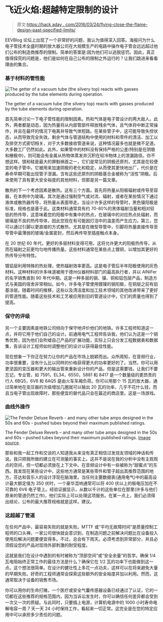 # 飞近火焰:超越特定限制的设计

> 原文:[https://hack aday . com/2016/03/24/flying-close-the-flame-design-past-specified-limits/](https://hackaday.com/2016/03/24/flying-close-to-the-flame-designing-past-specified-limits/)

EEVBlog 论坛上出现了一个非常好的问题，我认为值得深入回答。海报问为什么电子管技术全盛时期的放大器公司在大规模生产的电路中操作电子管会远远超过他们公布的制造商推荐的限制。简单的答案是:因为他们可以逃脱惩罚。因此，真正值得探究的问题是，他们是如何在自己公布的限制之外运行的？让我们跳进来看看理由的集合。

### 基于材料的管性能

![The getter of a vacuum tube (the silvery top) reacts with gasses produced by the tube elements during operation.](../Images/4f2812124dcfc1e9208e04676aa0f002.png)

The getter of a vacuum tube (the silvery top) reacts with gasses produced by the tube elements during operation.

首先简单讨论一下电子管性能的限制因素。热和气体是电子管设计的两大敌人。此外，两者都是动态，因为热量将从内部管部件释放残余气体，且气体将中断正常操作，并且在最坏的情况下电离并导致气体短路。在某些管子中，这可能导致失控状态，从而导致完全失效。剩余气体与管道结构中使用的材料和零件的清洁、加工以及排空方式密切相关，对于大多数接收管道来说，这种情况最多也就是微不足道。大多数工厂仍然如此。此外，如果管中的材料没有保持严格的公差(特别是在阴极和栅极中)，则可能会有金属从热物体蒸发并沉积在较冷物体上的泄漏路径。你不想这样。镁和硅是最大的罪魁祸首之一，它们是常见的阴极还原剂，尤其是在较便宜的电子管中。它被用来加速阴极的老化和稳定，从而使其更快地出厂，代价是在寿命早期可能出现管子泄漏。含有这些还原剂的阴极基合金被称为“活性”阴极。后来使用了具有更大安全裕度的其他材料，但那是另一篇文章。

散热的下一个考虑因素是散热。这有三个方面。首先将热量从阳极辐射或传导至容器，在本例中为玻璃。其次是通过强制空气或对流、辐射，或者在某些情况下通过液体或散热器传导，将热量从表面带走。当设计许多这样的导管时，黑色镍阳极是标准，规格也是基于此。这类材料通常具有约 70-80%的黑体辐射当量和相对较低的热传导，这意味着您的阳极中有集中的热点，在玻璃中的对应热点处辐射，而玻璃是不良的热传导体，因此您现在有可能因灯泡中的温差而产生应力。第三，您可以通过引脚以更直接的方式散热，尤其是在微型导管中，引脚将热量直接传导至导管中最薄弱的玻璃/金属密封，然后再传导至插座触点本身。

在 20 世纪 60 年代，更好的多层材料变得可用，这将允许更大的阳极热传导，从而在辐射之前更均匀地传播热量。这些材料通常在某些点上镀铜，以增加其更好的热传导分布特性。

镀铝层利用特殊的热处理，使热辐射效率更高。这是电子管后半年阳极使用的灰色材料。这种材料的许多味道被用于德州仪器材料部门的最高执行者，并以 AlNiFer 的名字销售直到 90 年代中期。这是一种多层的钢、镍、铜和铝包层产品，制造方式与美国的宿舍非常相似。如今，许多电子管使用镀镍的钢阳极，在铜层之前有铝基涂层。随着时间的推移，这些以及清洁度和加工技术领域的其他改进带来了更好的管道性能。随着这些技术和工艺被应用到旧的管道设计中，它们的质量也得到了提高。

### 保守的评级

另一个主要因素是地铁公司倾向于保守地评价他们的地铁。许多工程师知道这一点，并将它用于他们自己的设计。前通用电气工程师告诉我，他们认为这是一个销售优势，因为他们会吹嘘自己产品的扩展功能，实际上只会分发工程数据表和数据集，告诉设计工程师如何调整他们的设计以获得最佳性能。

现在想象一下你正在努力让你的产品在市场上脱颖而出。众所周知，在音频行业，功率很重要，没有什么比以同样的价格获得更大的功率更好的了。当然，你可以用更坚固的变压器和更大的输出管来重新设计你的产品，但是这需要钱。让我们不要忘记，专业管，如 7591，EL34，6550，5881 和 8417 是一个数量级的更昂贵的行人 6BQ5，6V6 和 6AQ5 是由火车车厢负荷。你可以用那个 15 瓦的放大器，通过简单地在变压器的次级增加几圈就可以输出 20 瓦的功率，几乎不花什么钱，而且当电子管出现故障时，那些便宜的替代品只会在最近的商店里。这是一场游戏。

### 曲线外操作

![The Fender Deluxe Reverb - and many other tube amps designed in the 50s and 60s - pushed tubes beyond their maximum published ratings.](../Images/307c0a8e7fee033e6a1b87d336dad8b0.png)

The Fender Deluxe Reverb – and many other tube amps designed in the 50s and 60s – pushed tubes beyond their maximum published ratings. [Image source](https://commons.wikimedia.org/wiki/File:Fender1965DeluxeRev.jpg).

那些和我一起工作和交谈的人知道我从来没有真正相信过发烧友领域的神话和传说。我只把我所做的建立在可测量的事实上。这并不是说在我的分析中没有主观观点的空间，但一切都必须放在上下文中。在音频设计中有一些被称为“甜蜜点”的东西。我发现在某些设计中，这些地方通常是某些零件和管子超出其推荐范围的地方。芬达和音乐人的设计浮现在脑海里。当任何主要数据表(通用电气)中的最高设计最大额定值为 350 伏时，一个豪华混响通常可以将 400 伏以上的板电压加在不可靠的 6V6 电子管上。经验证据显示，从数以千计的这些单位在那里(许多与他们原来的管道仍然工作)，他们实际上可以处理这项服务。在某一点上，我们必须得出结论，公布的最大推荐规格就是这样。建议。

### 这超越了管道

在任何产品中，最容易失败的就是失败。MTTF 或“平均无故障时间”是质量控制工程师的口头禅，一家公司很快就会意识到，在制造问题之前解决问题比在设备投入使用后解决问题要便宜得多。不过，总会有下雨天。必须考虑到异常部分，并且必须假设您的产品对现场外部刺激的耐受程度。

这就是我们在设计中遇到的有时被称为“顶部空间”或“安全余量”的哲学。确保 1/4 瓦电阻始终正常工作的最佳方法是什么？确保它在 1/2 瓦的功率下也能做到这一点。这个想法很简单。在设计的健壮性上多花一点功夫，这样可以在将来避免大量的早期失败。好奇的工程师通常会探索这些额外的安全裕度并加以利用。然而，这通常取决于设备的销售市场。

你可以用你的生命打赌，一个医疗或安全气囊传感器设备已经通过了认证，它的一切都在这些推荐的规格范围内，因为当诉讼发生时，你可以确信任何差异都会受到一次又一次的质疑。与此同时，只要插上电源，计算机电源中的 1000 小时寿命电解电容一周 7 天一天 24 小时保持工作，看起来一切正常。这完全是在您的特定应用中可以承担多少责任的问题。